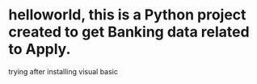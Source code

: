 # helloworld, this is  a Python project created to get Banking data related to Apply.
trying after installing visual basic